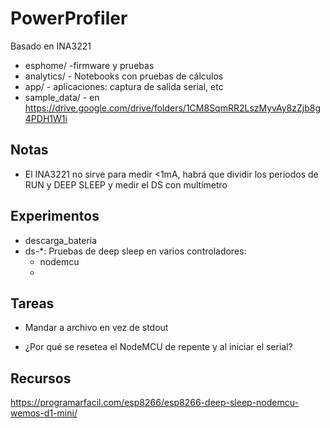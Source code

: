 # PowerProfiler

Basado en INA3221

* esphome/ -firmware y pruebas
* analytics/ - Notebooks con pruebas de cálculos
* app/ - aplicaciones: captura de salida serial, etc
* sample_data/ - en https://drive.google.com/drive/folders/1CM8SqmRR2LszMyvAy8zZjb8g4PDH1W1i

## Notas

* El INA3221 no sirve para medir <1mA, habrá que dividir los periodos de RUN y DEEP SLEEP y medir el DS con multímetro 
## Experimentos

* descarga_bateria
* ds-*: Pruebas de deep sleep en varios controladores:
    * nodemcu
    *  
## Tareas

* Mandar a archivo en vez de stdout

* ¿Por qué se resetea el NodeMCU de repente y al iniciar el serial? 


## Recursos
https://programarfacil.com/esp8266/esp8266-deep-sleep-nodemcu-wemos-d1-mini/

